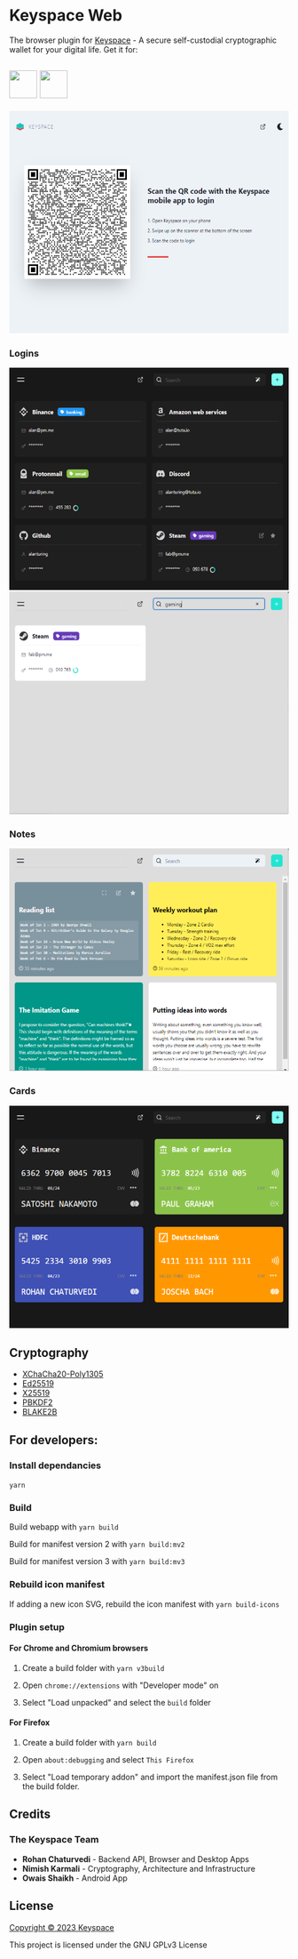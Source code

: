 # Keyspace Web
The browser plugin for [Keyspace](https://keyspace.cloud) - A secure self-custodial cryptographic wallet for your digital life. Get it for:

<a href="https://addons.mozilla.org/en-US/firefox/addon/keyspace/" target="_blank" title="Firefox"><img src="https://imgur.com/ihXsdDO.png" width="50" height="50"></a>
<a href="https://addons.mozilla.org/en-US/firefox/addon/keyspace/" target="_blank" title="Tor Browser"><img src="https://imgur.com/MQYBSrD.png" width="50" height="50"></a>
---
<img src="assets/keyroute.PNG" alt="Logins" height="400px"/>

### Logins
<img src="assets/ss1.PNG" alt="Logins" height="400px"/>
<img src="assets/ss4.PNG" alt="Logins" height="400px"/>

### Notes
<img src="assets/ss2.PNG" alt="Logins" height="400px"/>

### Cards
<img src="assets/ss3.PNG" alt="Logins" height="400px"/>

## Cryptography

- [XChaCha20-Poly1305](https://doc.libsodium.org/secret-key_cryptography/aead/chacha20-poly1305/xchacha20-poly1305_construction)
- [Ed25519](https://doc.libsodium.org/secret-key_cryptography/aead/chacha20-poly1305/xchacha20-poly1305_construction)
- [X25519](https://doc.libsodium.org/key_exchange#usage)
- [PBKDF2](https://github.com/bitcoin/bips/blob/master/bip-0039.mediawiki#from-mnemonic-to-seed)
- [BLAKE2B](https://doc.libsodium.org/key_derivation#deriving-keys-from-a-single-high-entropy-key)

## For developers:

### Install dependancies

`yarn`

### Build
Build webapp with `yarn build`

Build for manifest version 2 with `yarn build:mv2`

Build for manifest version 3 with `yarn build:mv3`

### Rebuild icon manifest

If adding a new icon SVG, rebuild the icon manifest with `yarn build-icons`

### Plugin setup
#### For Chrome and Chromium browsers

1. Create a build folder with `yarn v3build`

2. Open `chrome://extensions` with "Developer mode" on

3. Select "Load unpacked" and select the `build` folder


#### For Firefox

1. Create a build folder with `yarn build`

2. Open `about:debugging` and select `This Firefox`

3. Select "Load temporary addon" and import the manifest.json file from the build folder.

## Credits

### The Keyspace Team

- **Rohan Chaturvedi** - Backend API, Browser and Desktop Apps
- **Nimish Karmali** - Cryptography, Architecture and Infrastructure
- **Owais Shaikh** - Android App

## License

[Copyright © 2023 Keyspace](LICENSE)

This project is licensed under the GNU GPLv3 License
